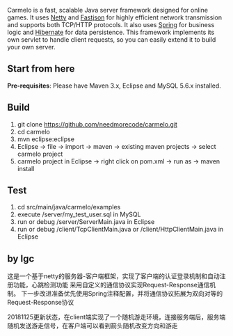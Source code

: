 Carmelo is a fast, scalable Java server framework designed for online games. It uses [Netty](http://netty.io/) and [Fastjson](https://github.com/alibaba/fastjson) for highly efficient network transmission and supports both TCP/HTTP protocols. It also uses [Spring](https://spring.io/) for business logic and [Hibernate](http://hibernate.org/orm/) for data persistence. This framework implements its own servlet to handle client requests, so you can easily extend it to build your own server.



Start from here
----------------------------
**Pre-requisites**: Please have Maven 3.x, Eclipse and MySQL 5.6.x installed. 

Build
-----
1.  git clone https://github.com/needmorecode/carmelo.git
2.  cd carmelo
3.  mvn eclipse:eclipse
4.  Eclipse -> file -> import -> maven -> existing maven projects -> select carmelo project
5.  carmelo project in Eclipse -> right click on pom.xml -> run as -> maven install

Test
-----
1.  cd src/main/java/carmelo/examples 
2.  execute /server/my_test_user.sql in MySQL
3.  run or debug /server/ServerMain.java in Eclipse
4.  run or debug /client/TcpClientMain.java or /client/HttpClientMain.java in Eclipse


by lgc
------------------
这是一个基于netty的服务器-客户端框架，实现了客户端的认证登录机制和自动注册功能，心跳检测功能
采用自定义的通信协议实现Request-Response通信机制。
下一步改进准备优先使用Spring注释配置，并将通信协议拓展为双向对等的Request-Response协议

20181125更新状态，在client端实现了一个随机游走环境，连接服务端后，服务端随机发送游走信号，在客户端可以看到箭头随机改变方向和游走